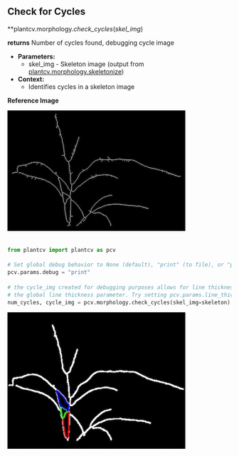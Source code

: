 ## Check for Cycles

**plantcv.morphology.*check_cycles*(*skel_img*)

**returns** Number of cycles found, debugging cycle image 

- **Parameters:**
    - skel_img - Skeleton image (output from [plantcv.morphology.skeletonize](morph_skeletonize.md))
- **Context:**
    - Identifies cycles in a skeleton image

**Reference Image**
 
![Screenshot](img/documentation_images/check_cycles/skeleton.jpg)

```python

from plantcv import plantcv as pcv

# Set global debug behavior to None (default), "print" (to file), or "plot" (Jupyter Notebooks or X11)
pcv.params.debug = "print"

# the cycle_img created for debugging purposes allows for line thickness adjustments with 
# the global line thickness parameter. Try setting pcv.params.line_thickness = 8 for thicker lines (default 5)
num_cycles, cycle_img = pcv.morphology.check_cycles(skel_img=skeleton)
```

![Screenshot](img/documentation_images/check_cycles/plot_cycles.jpg)
